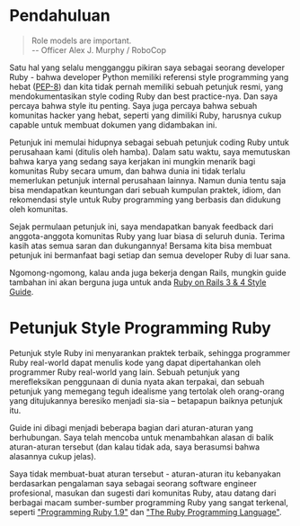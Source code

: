 # Pendahuluan

> Role models are important. <br/>
> -- Officer Alex J. Murphy / RoboCop

Satu hal yang selalu mengganggu pikiran saya sebagai seorang developer Ruby - 
bahwa developer Python memiliki referensi style programming yang hebat 
([PEP-8](http://www.python.org/dev/peps/pep-0008/)) dan kita tidak pernah
memiliki sebuah petunjuk resmi, yang mendokumentasikan style coding Ruby dan
best practice-nya. Dan saya percaya bahwa style itu penting. Saya juga percaya
bahwa sebuah komunitas hacker yang hebat, seperti yang dimiliki Ruby, harusnya
cukup capable untuk membuat dokumen yang didambakan ini.

Petunjuk ini memulai hidupnya sebagai sebuah petunjuk coding Ruby untuk
perusahaan kami (ditulis oleh hamba). Dalam satu waktu, saya memutuskan bahwa
karya yang sedang saya kerjakan ini mungkin menarik bagi komunitas Ruby secara umum,
dan bahwa dunia ini tidak terlalu memerlukan petunjuk internal perusahaan lainnya.
Namun dunia tentu saja bisa mendapatkan keuntungan dari sebuah kumpulan praktek,
idiom, dan rekomendasi style untuk Ruby programming yang berbasis dan didukung oleh
komunitas.

Sejak permulaan petunjuk ini, saya mendapatkan banyak feedback dari anggota-anggota
komunitas Ruby yang luar biasa di seluruh dunia. Terima kasih atas semua saran dan
dukungannya! Bersama kita bisa membuat petunjuk ini bermanfaat bagi setiap dan semua
developer Ruby di luar sana.

Ngomong-ngomong, kalau anda juga bekerja dengan Rails, mungkin guide tambahan ini akan
berguna juga untuk anda [Ruby on Rails 3 & 4 Style Guide](https://github.com/bbatsov/rails-style-guide).

# Petunjuk Style Programming Ruby

<!-- This Ruby style guide recommends best practices so that real-world Ruby
programmers can write code that can be maintained by other real-world Ruby
programmers. A style guide that reflects real-world usage gets used, and a
style guide that holds to an ideal that has been rejected by the people it is
supposed to help risks not getting used at all &ndash; no matter how good it is. -->

Petunjuk style Ruby ini menyarankan praktek terbaik, sehingga programmer Ruby real-world
dapat menulis kode yang dapat dipertahankan oleh programmer Ruby real-world yang lain. Sebuah
petunjuk  yang merefleksikan penggunaan di dunia nyata akan terpakai, dan sebuah
petunjuk yang memegang teguh idealisme yang tertolak oleh orang-orang yang ditujukannya
beresiko menjadi sia-sia &ndash; betapapun baiknya petunjuk itu.

<!-- The guide is separated into several sections of related rules. I've
tried to add the rationale behind the rules (if it's omitted I've
assumed it's pretty obvious). -->

Guide ini dibagi menjadi beberapa bagian dari aturan-aturan yang berhubungan. Saya telah mencoba
untuk menambahkan alasan di balik aturan-aturan tersebut (dan kalau tidak ada, saya berasumsi
bahwa alasannya cukup jelas).

<!-- I didn't come up with all the rules out of nowhere - they are mostly
based on my extensive career as a professional software engineer,
feedback and suggestions from members of the Ruby community and
various highly regarded Ruby programming resources, such as
["Programming Ruby 1.9"](http://pragprog.com/book/ruby4/programming-ruby-1-9-2-0)
and ["The Ruby Programming Language"](http://www.amazon.com/Ruby-Programming-Language-David-Flanagan/dp/0596516177). -->

Saya tidak membuat-buat aturan tersebut - aturan-aturan itu kebanyakan berdasarkan pengalaman
saya sebagai seorang software engineer profesional, masukan dan sugesti dari komunitas Ruby, atau
datang dari berbagai macam sumber-sumber programming Ruby yang sangat terkenal, seperti 
["Programming Ruby 1.9"](http://pragprog.com/book/ruby4/programming-ruby-1-9-2-0)
dan ["The Ruby Programming Language"](http://www.amazon.com/Ruby-Programming-Language-David-Flanagan/dp/0596516177).
